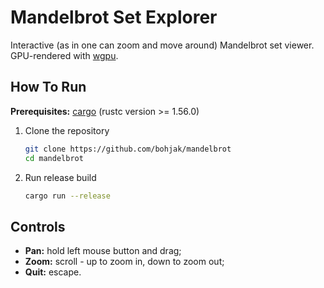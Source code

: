 # Mandelbrot Set Explorer

Interactive (as in one can zoom and move around) Mandelbrot set viewer. GPU-rendered with [wgpu](https://wgpu.rs).

## How To Run

**Prerequisites:** [cargo](https://doc.rust-lang.org/cargo/getting-started/installation.html) (rustc version >= 1.56.0)

1. Clone the repository
   ```bash
   git clone https://github.com/bohjak/mandelbrot
   cd mandelbrot
   ```
1. Run release build
   ```bash
   cargo run --release
   ```

## Controls

- **Pan:** hold left mouse button and drag;
- **Zoom:** scroll - up to zoom in, down to zoom out;
- **Quit:** escape.
